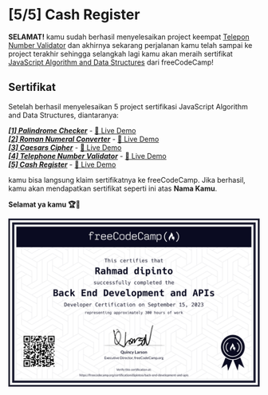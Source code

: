 # [5/5] Cash Register

**SELAMAT!** kamu sudah berhasil menyelesaikan project keempat [Telepon Number Validator](https://github.com/dipintoo/freeCodeCamp_Telephone-Number-Validator) dan akhirnya sekarang perjalanan kamu telah sampai ke project terakhir sehingga selangkah lagi kamu akan meraih sertifikat [JavaScript Algorithm and Data Structures](https://www.freecodecamp.org/learn/javascript-algorithms-and-data-structures/) dari freeCodeCamp!

## Sertifikat

Setelah berhasil menyelesaikan 5 project sertifikasi JavaScript Algorithm and Data Structures, diantaranya:

[***[1] Palindrome Checker***](https://github.com/dipintoo/freeCodeCamp_Palindrome-Checker) - [🔴 Live Demo](https://codepen.io/dipintoo/pen/GRPwvmE)  
[***[2] Roman Numeral Converter***](https://github.com/dipintoo/freeCodeCamp_Roman-Numeral-Converter) - [🔴 Live Demo](https://codepen.io/dipintoo/pen/ZEVmXvO)  
[***[3] Caesars Cipher***](https://github.com/dipintoo/freeCodeCamp_Caesars-Cipher) - [🔴 Live Demo](https://codepen.io/dipintoo/pen/dywQVjK)  
[***[4] Telephone Number Validator***](https://github.com/dipintoo/freeCodeCamp_Telephone-Number-Validator) - [🔴 Live Demo](https://codepen.io/dipintoo/pen/poqQWqb)  
[***[5] Cash Register***](https://github.com/dipintoo/freeCodeCamp_Cash-Register) - [🔴 Live Demo](https://codepen.io/dipintoo/pen/mdaQBvo)

kamu bisa langsung klaim sertifikatnya ke freeCodeCamp. Jika berhasil, kamu akan mendapatkan sertifikat seperti ini atas **Nama Kamu**.

**Selamat ya kamu 🏆🏅**

![Sertifikat kamu](https://github.com/dipintoo/freeCodeCamp_Metadata/blob/main/public/Sertifikat.png)
